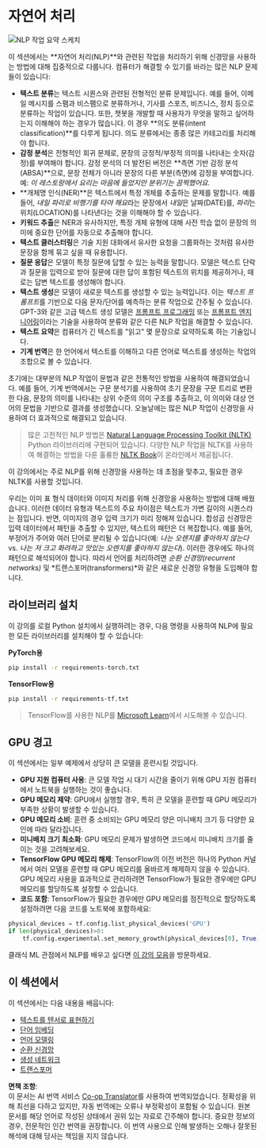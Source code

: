 <!--
CO_OP_TRANSLATOR_METADATA:
{
  "original_hash": "8ef02a9318257ea140ed3ed74442096d",
  "translation_date": "2025-08-24T21:23:24+00:00",
  "source_file": "lessons/5-NLP/README.md",
  "language_code": "ko"
}
-->
# 자연어 처리

![NLP 작업 요약 스케치](../../../../translated_images/ai-nlp.b22dcb8ca4707ceaee8576db1c5f4089c8cac2f454e9e03ea554f07fda4556b8.ko.png)

이 섹션에서는 **자연어 처리(NLP)**와 관련된 작업을 처리하기 위해 신경망을 사용하는 방법에 대해 집중적으로 다룹니다. 컴퓨터가 해결할 수 있기를 바라는 많은 NLP 문제들이 있습니다:

* **텍스트 분류**는 텍스트 시퀀스와 관련된 전형적인 분류 문제입니다. 예를 들어, 이메일 메시지를 스팸과 비스팸으로 분류하거나, 기사를 스포츠, 비즈니스, 정치 등으로 분류하는 작업이 있습니다. 또한, 챗봇을 개발할 때 사용자가 무엇을 말하고 싶어하는지 이해해야 하는 경우가 많습니다. 이 경우 **의도 분류(intent classification)**를 다루게 됩니다. 의도 분류에서는 종종 많은 카테고리를 처리해야 합니다.
* **감정 분석**은 전형적인 회귀 문제로, 문장의 긍정적/부정적 의미를 나타내는 숫자(감정)를 부여해야 합니다. 감정 분석의 더 발전된 버전은 **측면 기반 감정 분석(ABSA)**으로, 문장 전체가 아니라 문장의 다른 부분(측면)에 감정을 부여합니다. 예: *이 레스토랑에서 요리는 마음에 들었지만 분위기는 끔찍했어요.*
* **개체명 인식(NER)**은 텍스트에서 특정 개체를 추출하는 문제를 말합니다. 예를 들어, *내일 파리로 비행기를 타야 해요*라는 문장에서 *내일*은 날짜(DATE)를, *파리*는 위치(LOCATION)를 나타낸다는 것을 이해해야 할 수 있습니다.
* **키워드 추출**은 NER과 유사하지만, 특정 개체 유형에 대해 사전 학습 없이 문장의 의미에 중요한 단어를 자동으로 추출해야 합니다.
* **텍스트 클러스터링**은 기술 지원 대화에서 유사한 요청을 그룹화하는 것처럼 유사한 문장을 함께 묶고 싶을 때 유용합니다.
* **질문 응답**은 모델이 특정 질문에 답할 수 있는 능력을 말합니다. 모델은 텍스트 단락과 질문을 입력으로 받아 질문에 대한 답이 포함된 텍스트의 위치를 제공하거나, 때로는 답변 텍스트를 생성해야 합니다.
* **텍스트 생성**은 모델이 새로운 텍스트를 생성할 수 있는 능력입니다. 이는 *텍스트 프롬프트*를 기반으로 다음 문자/단어를 예측하는 분류 작업으로 간주될 수 있습니다. GPT-3와 같은 고급 텍스트 생성 모델은 [프롬프트 프로그래밍](https://towardsdatascience.com/software-3-0-how-prompting-will-change-the-rules-of-the-game-a982fbfe1e0) 또는 [프롬프트 엔지니어링](https://medium.com/swlh/openai-gpt-3-and-prompt-engineering-dcdc2c5fcd29)이라는 기술을 사용하여 분류와 같은 다른 NLP 작업을 해결할 수 있습니다.
* **텍스트 요약**은 컴퓨터가 긴 텍스트를 "읽고" 몇 문장으로 요약하도록 하는 기술입니다.
* **기계 번역**은 한 언어에서 텍스트를 이해하고 다른 언어로 텍스트를 생성하는 작업의 조합으로 볼 수 있습니다.

초기에는 대부분의 NLP 작업이 문법과 같은 전통적인 방법을 사용하여 해결되었습니다. 예를 들어, 기계 번역에서는 구문 분석기를 사용하여 초기 문장을 구문 트리로 변환한 다음, 문장의 의미를 나타내는 상위 수준의 의미 구조를 추출하고, 이 의미와 대상 언어의 문법을 기반으로 결과를 생성했습니다. 오늘날에는 많은 NLP 작업이 신경망을 사용하여 더 효과적으로 해결되고 있습니다.

> 많은 고전적인 NLP 방법은 [Natural Language Processing Toolkit (NLTK)](https://www.nltk.org) Python 라이브러리에 구현되어 있습니다. 다양한 NLP 작업을 NLTK를 사용하여 해결하는 방법을 다룬 훌륭한 [NLTK Book](https://www.nltk.org/book/)이 온라인에서 제공됩니다.

이 강의에서는 주로 NLP를 위해 신경망을 사용하는 데 초점을 맞추고, 필요한 경우 NLTK를 사용할 것입니다.

우리는 이미 표 형식 데이터와 이미지 처리를 위해 신경망을 사용하는 방법에 대해 배웠습니다. 이러한 데이터 유형과 텍스트의 주요 차이점은 텍스트가 가변 길이의 시퀀스라는 점입니다. 반면, 이미지의 경우 입력 크기가 미리 정해져 있습니다. 합성곱 신경망은 입력 데이터에서 패턴을 추출할 수 있지만, 텍스트의 패턴은 더 복잡합니다. 예를 들어, 부정어가 주어와 여러 단어로 분리될 수 있습니다(예: *나는 오렌지를 좋아하지 않는다* vs. *나는 저 크고 화려하고 맛있는 오렌지를 좋아하지 않는다*). 이러한 경우에도 하나의 패턴으로 해석되어야 합니다. 따라서 언어를 처리하려면 *순환 신경망(recurrent networks)* 및 *트랜스포머(transformers)*와 같은 새로운 신경망 유형을 도입해야 합니다.

## 라이브러리 설치

이 강의를 로컬 Python 설치에서 실행하려는 경우, 다음 명령을 사용하여 NLP에 필요한 모든 라이브러리를 설치해야 할 수 있습니다:

**PyTorch용**
```bash
pip install -r requirements-torch.txt
```
**TensorFlow용**
```bash
pip install -r requirements-tf.txt
```

> TensorFlow를 사용한 NLP를 [Microsoft Learn](https://docs.microsoft.com/learn/modules/intro-natural-language-processing-tensorflow/?WT.mc_id=academic-77998-cacaste)에서 시도해볼 수 있습니다.

## GPU 경고

이 섹션에서는 일부 예제에서 상당히 큰 모델을 훈련시킬 것입니다.
* **GPU 지원 컴퓨터 사용**: 큰 모델 작업 시 대기 시간을 줄이기 위해 GPU 지원 컴퓨터에서 노트북을 실행하는 것이 좋습니다.
* **GPU 메모리 제약**: GPU에서 실행할 경우, 특히 큰 모델을 훈련할 때 GPU 메모리가 부족한 상황이 발생할 수 있습니다.
* **GPU 메모리 소비**: 훈련 중 소비되는 GPU 메모리 양은 미니배치 크기 등 다양한 요인에 따라 달라집니다.
* **미니배치 크기 최소화**: GPU 메모리 문제가 발생하면 코드에서 미니배치 크기를 줄이는 것을 고려해보세요.
* **TensorFlow GPU 메모리 해제**: TensorFlow의 이전 버전은 하나의 Python 커널에서 여러 모델을 훈련할 때 GPU 메모리를 올바르게 해제하지 않을 수 있습니다. GPU 메모리 사용을 효과적으로 관리하려면 TensorFlow가 필요한 경우에만 GPU 메모리를 할당하도록 설정할 수 있습니다.
* **코드 포함**: TensorFlow가 필요한 경우에만 GPU 메모리를 점진적으로 할당하도록 설정하려면 다음 코드를 노트북에 포함하세요:

```python
physical_devices = tf.config.list_physical_devices('GPU') 
if len(physical_devices)>0:
    tf.config.experimental.set_memory_growth(physical_devices[0], True) 
```

클래식 ML 관점에서 NLP를 배우고 싶다면 [이 강의 모음](https://github.com/microsoft/ML-For-Beginners/tree/main/6-NLP)을 방문하세요.

## 이 섹션에서
이 섹션에서는 다음 내용을 배웁니다:

* [텍스트를 텐서로 표현하기](13-TextRep/README.md)
* [단어 임베딩](14-Emdeddings/README.md)
* [언어 모델링](15-LanguageModeling/README.md)
* [순환 신경망](16-RNN/README.md)
* [생성 네트워크](17-GenerativeNetworks/README.md)
* [트랜스포머](18-Transformers/README.md)

**면책 조항**:  
이 문서는 AI 번역 서비스 [Co-op Translator](https://github.com/Azure/co-op-translator)를 사용하여 번역되었습니다. 정확성을 위해 최선을 다하고 있지만, 자동 번역에는 오류나 부정확성이 포함될 수 있습니다. 원본 문서를 해당 언어로 작성된 상태에서 권위 있는 자료로 간주해야 합니다. 중요한 정보의 경우, 전문적인 인간 번역을 권장합니다. 이 번역 사용으로 인해 발생하는 오해나 잘못된 해석에 대해 당사는 책임을 지지 않습니다.